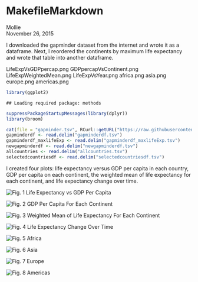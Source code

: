 # MakefileMarkdown
Mollie  
November 26, 2015  

I downloaded the gapminder dataset from the internet and wrote it as a dataframe. Next, I reordered the continents by maximum life expectancy and wrote that table into another dataframe.

LifeExpVsGDPpercap.png GDPpercapVsContinent.png LifeExpWeightedMean.png LifeExpVsYear.png africa.png asia.png europe.png americas.png


```r
library(ggplot2)
```

```
## Loading required package: methods
```

```r
suppressPackageStartupMessages(library(dplyr))
library(broom)
```



```r
cat(file = "gapminder.tsv", RCurl::getURL("https://raw.githubusercontent.com/jennybc/gapminder/master/inst/gapminder.tsv"))
gapminderdf <- read.delim("gapminderdf.tsv")
gapminderdf_maxlifeExp <- read.delim("gapminderdf_maxlifeExp.tsv")
newgapminderdf <- read.delim("newgapminderdf.tsv")
allcountries <- read.delim("allcountries.tsv")
selectedcountriesdf <- read.delim("selectedcountriesdf.tsv")
```

I created four plots: life expectancy versus GDP per capita in each country, GDP per capita on each continent, the weighted mean of life expectancy for each continent, and life expectancy change over time. 

![*Fig. 1* Life Expectancy vs GDP Per Capita](LifeExpVsGDPpercap.png)

![*Fig. 2* GDP Per Capita For Each Continent](GDPpercapVsContinent.png)

![*Fig. 3* Weighted Mean of Life Expectancy For Each Continent](LifeExpWeightedMean.png)

![*Fig. 4* Life Expectancy Change Over Time](LifeExpVsYear.png)

![*Fig. 5* Africa](africa.png)

![*Fig. 6* Asia](asia.png)

![*Fig. 7* Europe](europe.png)

![*Fig. 8* Americas](americas.png)
